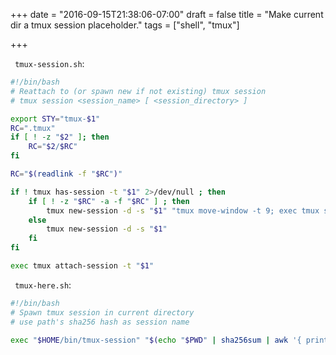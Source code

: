+++
date = "2016-09-15T21:38:06-07:00"
draft = false
title = "Make current dir a tmux session placeholder."
tags = ["shell", "tmux"]

+++

` tmux-session.sh`:


``` bash 
#!/bin/bash
# Reattach to (or spawn new if not existing) tmux session
# tmux session <session_name> [ <session_directory> ]

export STY="tmux-$1"
RC=".tmux"
if [ ! -z "$2" ]; then
	RC="$2/$RC"
fi

RC="$(readlink -f "$RC")"

if ! tmux has-session -t "$1" 2>/dev/null ; then
	if [ ! -z "$RC" -a -f "$RC" ] ; then
		tmux new-session -d -s "$1" "tmux move-window -t 9; exec tmux source-file \"$RC\""
	else
		tmux new-session -d -s "$1"
	fi
fi

exec tmux attach-session -t "$1"
```


` tmux-here.sh`:

``` bash
#!/bin/bash
# Spawn tmux session in current directory
# use path's sha256 hash as session name

exec "$HOME/bin/tmux-session" "$(echo "$PWD" | sha256sum | awk '{ print $1 }')" "$PWD"
```

